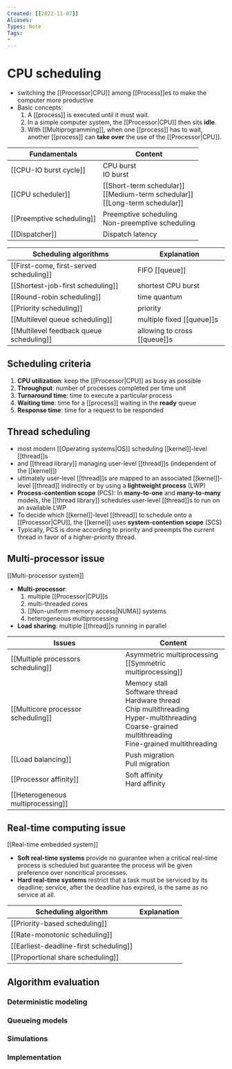 ```yaml
---
Created: [[2022-11-07]]
Aliases: 
Types: Note
Tags: 
- 
---
```

# CPU scheduling
- switching the [[Processor|CPU]] among [[Process]]es to make the computer more productive
- Basic concepts: 
  1. A [[process]] is executed until it must wait. 
  2. In a simple computer system, the [[Processor|CPU]] then sits **idle**.
  3. With [[Multiprogramming]], when one [[process]] has to wait, another [[process]] can **take over** the use of the [[Processor|CPU]]. 

| Fundamentals              | Content                                                                          |
| ------------------------- | -------------------------------------------------------------------------------- |
| [[CPU-IO burst cycle]]    | CPU burst<br>IO burst                                                            |
| [[CPU scheduler]]         | [[Short-term schedular]]<br>[[Medium-term schedular]]<br>[[Long-term schedular]] |
| [[Preemptive scheduling]] | Preemptive scheduling<br>Non-preemptive scheduling                               |
| [[Dispatcher]]            | Dispatch latency                                                                 |

| Scheduling algorithms                    | Explanation                  |
| ---------------------------------------- | ---------------------------- |
| [[First-come, first-served scheduling]]  | FIFO [[queue]]               |
| [[Shortest-job-first scheduling]]        | shortest CPU burst           |
| [[Round-robin scheduling]]               | time quantum                 |
| [[Priority scheduling]]                  | priority                     |
| [[Multilevel queue scheduling]]          | multiple fixed [[queue]]s    |
| [[Multilevel feedback queue scheduling]] | allowing to cross [[queue]]s |

## Scheduling criteria
1. **CPU utilization**: keep the [[Processor|CPU]] as busy as possible
2. **Throughput**: number of processes completed per time unit
3. **Turnaround time**: time to execute a particular process
4. **Waiting time**: time for a [[process]] waiting in the **ready** queue
5. **Response time**: time for a request to be responded

## Thread scheduling
- most modern [[Operating systems|OS]] scheduling [[kernel]]-level [[thread]]s
- and [[thread library]] managing user-level [[thread]]s (independent of the [[kernel]])
- ultimately user-level [[thread]]s are mapped to an associated [[kernel]]-level [[thread]] indirectly or by using a **lightweight process** (LWP)
- **Process-contention scope** (PCS): 
  In **many-to-one** and **many-to-many** models, the [[thread library]] schedules user-level [[thread]]s to run on an available LWP
- To decide which [[kernel]]-level [[thread]] to schedule onto a [[Processor|CPU]], the [[kernel]] uses **system-contention scope** (SCS)
- Typically, PCS is done according to priority and preempts the current thread in favor of a higher-priority thread. 

## Multi-processor issue
[[Multi-processor system]]
- **Multi-processor**: 
  1. multiple [[Processor|CPU]]s
  2. multi-threaded cores
  3. [[Non-uniform memory access|NUMA]] systems
  4. heterogeneous multiprocessing
- **Load sharing**: multiple [[thread]]s running in parallel

| Issues                             | Content                                                                                                                                                           |
| ---------------------------------- | ----------------------------------------------------------------------------------------------------------------------------------------------------------------- |
| [[Multiple processors scheduling]] | Asymmetric multiprocessing<br>[[Symmetric multiprocessing]]                                                                                                       |
| [[Multicore processor scheduling]] | Memory stall<br>Software thread<br>Hardware thread<br>Chip multithreading<br>Hyper-multithreading<br>Coarse-grained multithreading<br>Fine-grained multithreading |
| [[Load balancing]]                 | Push migration<br>Pull migration                                                                                                                                  |
| [[Processor affinity]]             | Soft affinity<br>Hard affinity                                                                                                                                    |
| [[Heterogeneous multiprocessing]]  |                                                                                                                                                                   |

## Real-time computing issue
[[Real-time embedded system]]
- **Soft real-time systems** provide no guarantee when a critical real-time process is scheduled but guarantee the process will be given preference over noncritical processes. 
- **Hard real-time systems** restrict that a task must be serviced by its deadline; service, after the deadline has expired, is the same as no service at all. 

| Scheduling algorithm                   | Explanation |
| -------------------------------------- | ----------- |
| [[Priority-based scheduling]]          |             |
| [[Rate-monotonic scheduling]]          |             |
| [[Earliest-deadline-first scheduling]] |             |
| [[Proportional share scheduling]]      |             |

## Algorithm evaluation
### Deterministic modeling
### Queueing models
### Simulations
### Implementation